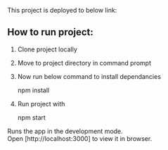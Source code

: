 This project is deployed to below link:


## How to run project:

1. Clone project locally

2. Move to project directory in command prompt

3. Now run below command to install dependancies

    npm install

4. Run project with

    npm start

  Runs the app in the development mode.\
    Open [http://localhost:3000] to view it in browser.